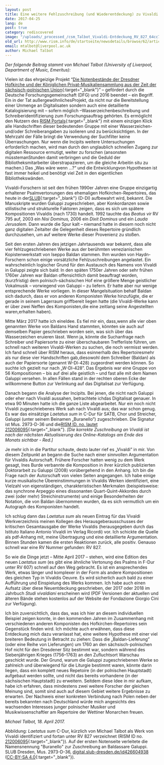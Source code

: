 ```yaml
---
layout: post
title: Eine weitere Fehlzuschreibung (und Wiederentdeckung) zu Vivaldi in Dresden
date: 2017-04-25
lang: de
post: true
category: rediscovered
image: "/uploads/_processed_/csm_Talbot_Vivaldi-Entdeckung_RV_827_64cc70cc09.jpg"
old_url: http://www.rism.info/de/startseite/newsdetails/browse/62/article/64/yet-another-misattributed-and-rediscovered-vivaldi-work-in-dresden.html
email: mtalbot@liverpool.ac.uk
author: Michael Talbot
---
```



_Der folgende Beitrag stammt von Michael Talbot_ _(University of Liverpool, Department of Music, Emeritus):_

Vielen ist das ehrgeizige Projekt “[Die Notenbestände der Dresdner Hofkirche und der Königlichen Privat-Musikaliensammlung aus der Zeit der sächsisch-polnischen Union](http://hofmusik.slub-dresden.de/en/themes/court-church-and-royal-private-music-collection/){:target="_blank"}” – gefördert durch die Deutsche Forschungsgemeinschaft (DFG) und 2016 beendet – ein Begriff. Ein in der Tat außergewöhnlichesProjekt, da nicht nur die Bereitstellung einer Unmenge an Digitalisaten sondern auch eine detaillierte Katalogisierung mit – sofern möglich –Wasserzeichenbeschreibung und Schreiberidentifizierung zum Forschungsauftrag gehörten. Es ermöglicht den Nutzern des [RISM Portals](https://opac.rism.info/){:target="_blank"} mit einem einzigen Klick alle Handschriften dieser bedeutenden Gruppe mit einer Wasserzeichen- und/oder Schreiberangaben zu isolieren und zu berücksichtigen. In der Mehrzahl der Fälle bringt die Verwendung der Suchfilter keine Überraschungen. Nur wenn die Incipits weitere Untersuchungen erforderlich machen, wird man durch den unglaublich schnellen Zugang zur digitalen Ressource ermutigt, weiter zu forschen (ansonsten müsstemanStunden damit verbringen und die Geduld der Bibliotheksmitarbeiter überstrapazieren, um die gleiche Arbeitin situ zu machen.) Das „Was wäre wenn ...?“ und die Entwicklungvon Hypothesen ist fast immer heikel und benötigt viel Zeit in den eigentlichen Bibliothekswänden.

Vivaldi-Forschern ist seit den frühen 1990er Jahren eine Gruppe einzigartig erhaltener Psalmvertonungen des ehemaligen Hofkirchen-Repertoires, das heute in der[SLUB](https://www.slub-dresden.de/startseite/){:target="_blank"} (D-Dl) aufbewahrt wird, bekannt. Die Manuskripte wurden Galuppi zugeschrieben, aber Konkordanzen sowie stilistische und strukturelle Faktoren zeigen, dass es sich um spätere Kompositionen Vivaldis (nach 1730) handelt. 1992 tauchte das _Beatus vir_ RV 795 auf, 2003 ein _Nisi Dominus,_ 2006 ein _Dixit Dominus_ und ein _Lauda Jerusalem._ Dann wurde die Spur kalt – niemand hatte in diesem noch nicht ganz digitalen Zeitalter die Gelegenheit dieses Repertoire gründlich durchzusehen, um auf weitere Werke dieser Provenienz zu stoßen.

Seit den ersten Jahren des jetzigen Jahrtausends war bekannt, dass alle vier fehlzugeschriebenen Werke aus der berühmten venezianischen Kopistenwerkstatt von Iseppo Baldan stammen. Ihm wurden von Haydn-Forschern schon einige vorsätzliche Fehlzuschreibungen angelastet. Ein wahrscheinlich logischer Grund für den Austausch des Namens von Vivaldi in Galuppi zeigte sich bald: In den späten 1750er Jahren oder sehr frühen 1760er Jahren war Baldan offensichtlich damit beauftragt worden, (kurzfristig) dem polnisch-sächsischen Hof eine größere Menge geistlicher Vokalmusik – vorwiegend von Galuppi – zu liefern. Er hatte aber nur wenige entsprechende Werke vorliegen. In dieser Mangelsituation behalf Baldan sich dadurch, dass er von anderen Komponisten Werke hinzufügte, die er gerade in seinem Lagerraum griffbereit liegen hatte (die Vivaldi-Werke kann er über zwei Neffen des Komponisten,die eine zeitlang seine Angestellten waren,erhalten haben).

Mitte März 2017 hatte ich eineIdee. Es fiel mir ein, dass,wenn alle vier oben genannten Werke von Baldans Hand stammten, könnten sie auch auf demselben Papier geschrieben worden sein, was sich über das Wasserzeichen eruieren lässt. Wenn ja, könnte die Suchanfrage nach Schreiber und Papiersorte zu einer überschaubaren Trefferliste führen, um schnell nach weiteren Vivaldi-Werken zu suchen, die noch vermisst werden. Ich fand schnell über RISM heraus, dass esinnerhalb des Repertoiresmehr als nur diese vier Handschriften gab,diesowohl dem Schreiber (Baldan) als auch der Papiersorte (genannt W-Dl-428) zugeordnet werden können. So suchte ich gezielt nur nach „W-Dl-428”. Das Ergebnis war eine Gruppe von 56 Kompositionen – bis auf drei alle geistlich – und fast alle mit dem Namen Galuppi versehen. In allen Fällen stand in der rechten oberen Ecke der willkommene Button zur Verlinkung auf das Digitalisat zur Verfügung.

Danach begann die Analyse der Incipits. Bei jenen, die nicht nach Galuppi oder eher nach Vivaldi aussahen, betrachtete ichdas Digitalisat genauer. In etwa 90 Minuten hatte ich die ganze Liste abgearbeitet. Nur ein noch nicht Vivaldi zugeschriebenes Werk sah nach Vivaldi aus; das war schon genug. Es war das einsätzige _Laetatus sum_ in C-Dur für SATB, Chor und Streicher, Galuppi (unter seinem Beinamen „Buranello”) zugeschrieben. Die Signatur ist Mus. 2973-D-36 und die[RISM ID. no. lautet 212006095](https://opac.rism.info/search?id=212006095){:target="_blank"}. _[Die korrekte Zuschreibung an Vivaldi ist nach der nächsten Aktualisierung des Online-Katalogs am Ende des Monats sichtbar - Red.]_

Je mehr ich in die Partitur schaute, desto lauter rief es „Vivaldi” in mir. Von diesem Zeitpunkt an begann die Suche nach einer sinnvollen Argumentation für Vivaldis Autorschaft. Frühere Forscher hatten wenig zu dem Werk gesagt, Ines Burde verbannte die Komposition in ihrer kürzlich publizierten Doktorarbeit zu Galuppi (2008) vorübergehend in den Anhang. Ich bin die Frage nach der Autorschaft von vielen Seiten angegangen. Ich habe einige kurze musikalische Übereinstimmungen in Vivaldis Werken identifiziert, eine Vielzahl von eigenständigen, charakteristischen Merkmalen (beispielsweise: das synchrone Arpeggio eines dissonanten Quart-Quint-Akkordes durch zwei (oder mehr) Streichinstrumente) und einige Besonderheiten der Notation, die von Baldan übernommen wurden, da es sich vermutlich um ein Autograph des Komponisten handelt.

Ich schlug dann das _Laetatus sum_ als neuen Eintrag für das Vivaldi Werkverzeichnis meinen Kollegen des Herausgeberausschusses der kritischen Gesamtausgabe der Werke Vivaldis (herausgegeben durch das Istituto Italiano Antonio Vivaldi im Verlag Ricordi) vor. Ich schickte die Quelle als pdf-Anhang mit, meine Übertragung und eine detaillierte Argumentation. Binnen Stunden kamen die ersten Reaktionen zurück, alle positiv. Genauso schnell war eine RV Nummer gefunden: RV 827.

So wie die Dinge jetzt – Mitte April 2017 – stehen, wird eine Edition des neuen _Laetatus sum_ (es gibt eine ähnliche Vertonung des Psalms in F-Dur unter RV 607) schnell auf den Weg gebracht. Es ist ein ansprechendes Werk, etwas länger und komplexer in der Form als andere Kompositionen des gleichen Typ in Vivaldis Oeuvre. Es wird sicherlich auch bald zu einer Aufführung und Einspielung des Werks kommen. Ich habe auch einen Aufsatz über diese Neuentdeckung geschrieben, der 2017 oder 2018 im Jahrbuch _Studi vivaldiani_ erscheinen wird (PDF Versionen der aktuellen und älteren Bände stehen kostenlos auf der Website der Fondazione Giorgio Cini zur Verfügung).

Ich bin zuversichtlich, dass das, was ich hier an diesem individuellen Beispiel zeigen konnte, in den kommenden Jahren im Zusammenhang mit verschiedenen anderen Komponisten des Hofkirchen-Repertoires sein Gegenstück finden wird. Ich möchte auch erwähnen, dass diese Entdeckung mich dazu veranlasst hat, eine weitere Hypothese mit einer viel breiteren Bedeutung in Betracht zu ziehen: Dass die „Baldan-Lieferung” (oder eine Reihe von Lieferungen) um 1760 an den sächsisch-polnischen Hof nicht für den Dresdener Sitz bestimmt war, sondern während des Siebenjährigen Krieges (1756–1763) an den Zufluchtsort Warschau geschickt wurde. Der Grund, warum die Galuppi zugeschriebenen Werke so zahlreich und überwiegend für die Liturgie bestimmt waren, könnte darin liegen, dass ein komplett neues Repetoire (in der polnischen Hauptstadt) aufgebaut werden sollte, und nicht das bereits vorhandene (in der sächsischen Hauptstadt) zu erweitern. Seitdem diese Idee in mir aufkam, habe ich erfahren, dass mindestens zwei weitere Forscher der gleichen Meinung sind, somit sind auch auf diesem Gebiet weitere Ergebnisse zu erwarten. Der Nachweis einer konkreten Verbindung nach Polen neben der bereits bekannten nach Deutschland würde mich angesichts des wachsenden Interesses junger polnischer Musiker und Musikwissenschaftler am Repertoire der Wettiner Monarchen freuen.



_Michael Talbot,
18. April 2017._

Abbildung: _Laetatus sum_ C-Dur, kürzlich von Michael Talbot als Werk von Vivaldi identifiziert und fortan unter RV 827 verzeichnet (RISM ID no. [212006095](https://opac.rism.info/search?id=212006095){:target="_blank"}). Auf der ersten Notenseite verleitete die Namensnennung "Buranello" zur Zuschreibung an Baldassare Galuppi.
SLUB Dresden, Mus. 2973-D-36, [digital.slub-dresden.de/id426604938](http://digital.slub-dresden.de/id426604938) ([CC-BY-SA 4.0](http://creativecommons.org/licenses/by-sa/4.0/deed.de){:target="_blank"}).



<script type="text/javascript">var switchTo5x=true;</script><script type="text/javascript" src="http://w.sharethis.com/button/buttons.js"></script><script type="text/javascript">stLight.options({publisher: "9b601438-1ce1-49d8-bfd7-9cff5df54c17", doNotHash: false, doNotCopy: false, hashAddressBar: false});</script>




